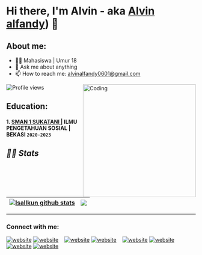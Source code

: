 # Hi there, I'm Alvin  - aka [Alvin alfandy]([https://www.instagram.com/alvinalfandyy/)) 👋

## About me:
- 👨‍💻 Mahasiswa | Umur 18
- 💬 Ask me about anything
- 📫 How to reach me: alvinalfandy0601@gmail.com

<img align="right" alt="Coding" width="300" src="https://media1.tenor.com/m/v0wSfGaSKfMAAAAC/nft-crypto.gif">


![Profile views](https://komarev.com/ghpvc/?username=alvinalfandy&color=brightgreen)

## Education:

#### 1. [SMAN 1 SUKATANI ]() | ILMU PENGETAHUAN SOSIAL | BEKASI `2020-2023`
   



## *🧑‍💻 Stats*

| <a href="https://github.com/anuraghazra/github-readme-stats"><img align="center" src="https://github-readme-stats.vercel.app/api?username=alvinalfandy&show_icons=true&include_all_commits=true&theme=radical&hide_border=true" alt="Isallkun github stats" /></a> | <a href=""><img align="center" src="https://github-readme-stats.vercel.app/api/top-langs/?username=alvinalfandy&layout=compact&theme=radical&hide_border=true" /></a> |
| ------------- | ------------- |

---
### Connect with me:

[![website](./img/youtube-light.svg)](https://www.youtube.com/@Alvinviclates#gh-light-mode-only)
[![website](./img/youtube-dark.svg)](https://www.youtube.com/@Alvinviclates#gh-dark-mode-only)
&nbsp;&nbsp;
[![website](./img/twitter-light.svg)](https://twitter.com/alfandy_alvin#gh-light-mode-only)
[![website](./img/twitter-dark.svg)](https://twitter.com/alfandy_alvin#gh-dark-mode-only)
&nbsp;&nbsp;
[![website](./img/linkedin-light.svg)](https://www.linkedin.com/in/alvin-alfandy-69893b1a8/#gh-light-mode-only)
[![website](./img/linkedin-dark.svg)](https://www.linkedin.com/in/alvin-alfandy-69893b1a8/#gh-dark-mode-only)
&nbsp;&nbsp;
[![website](./img/instagram-light.svg)](https://instagram.com/alvinalfandyy#gh-light-mode-only)
[![website](./img/instagram-dark.svg)](https://instagram.com/alvinalfandyy#gh-dark-mode-only)




[webdev]: https://github.com/alvinalfandy/alvinalfandy
